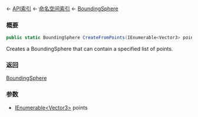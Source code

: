 ← [API索引](Api-Index) ← [命名空间索引](Namespace-Index) ← [BoundingSphere](VRageMath.BoundingSphere)

### 概要

```csharp
public static BoundingSphere CreateFromPoints(IEnumerable<Vector3> points)
```

Creates a BoundingSphere that can contain a specified list of points.

### 返回

[BoundingSphere](VRageMath.BoundingSphere)

### 参数

* [IEnumerable&lt;Vector3&gt;](https://docs.microsoft.com/en-us/dotnet/api/System.Collections.Generic.IEnumerable-1?view=netframework-4.6) points
